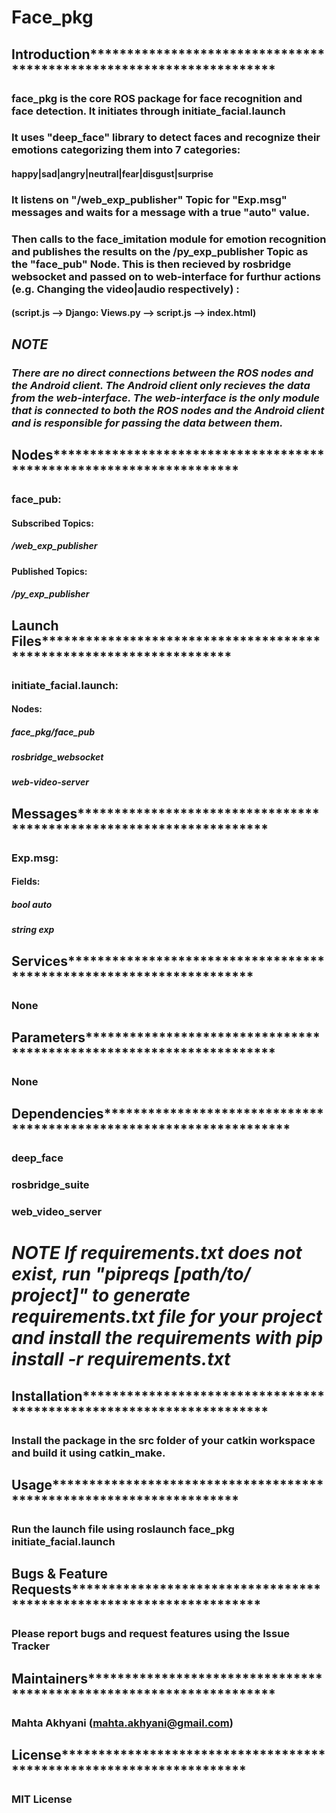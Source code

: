 # Face_pkg

## Introduction********************************************************************

### face_pkg is the core ROS package for face recognition and face detection. It initiates through initiate_facial.launch
### It uses "deep_face" library to detect faces and recognize their emotions categorizing them into 7 categories:
#### happy|sad|angry|neutral|fear|disgust|surprise

### It listens on "/web_exp_publisher" Topic for "Exp.msg" messages and waits for a message with a true "auto" value.
### Then calls to the face_imitation module for emotion recognition and publishes the results on the /py_exp_publisher Topic as the "face_pub" Node. This is then recieved by rosbridge websocket and passed on to web-interface for furthur actions (e.g. Changing the video|audio respectively) : 
#### (script.js --> Django: Views.py --> script.js --> index.html)

## *NOTE*
### *There are no direct connections between the ROS nodes and the Android client. The Android client only recieves the data from the web-interface. The web-interface is the only module that is connected to both the ROS nodes and the Android client and is responsible for passing the data between them.*

## Nodes********************************************************************
### face_pub:
#### Subscribed Topics:
##### /web_exp_publisher
#### Published Topics:
##### /py_exp_publisher

## Launch Files********************************************************************
### initiate_facial.launch:
#### Nodes:
##### face_pkg/face_pub
##### rosbridge_websocket
##### web-video-server

## Messages********************************************************************
### Exp.msg:
#### Fields:
##### bool auto
##### string exp

## Services********************************************************************
### None

## Parameters********************************************************************
### None

## Dependencies********************************************************************
### deep_face
### rosbridge_suite
### web_video_server

# *NOTE* *If requirements.txt does not exist, run "pipreqs [path/to/ project]" to generate requirements.txt file for your project and install the requirements with pip install -r requirements.txt*


## Installation********************************************************************
### Install the package in the src folder of your catkin workspace and build it using catkin_make.

## Usage********************************************************************
### Run the launch file using roslaunch face_pkg initiate_facial.launch

## Bugs & Feature Requests********************************************************************
### Please report bugs and request features using the Issue Tracker

## Maintainers********************************************************************
### Mahta Akhyani (mahta.akhyani@gmail.com)

## License********************************************************************
### MIT License




